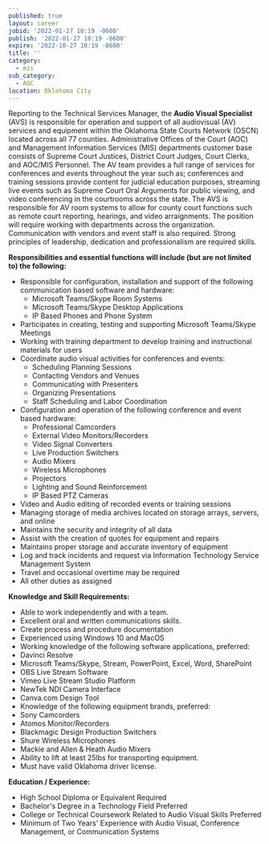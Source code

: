 ```yaml
---
published: true
layout: career
jobid: '2022-01-27 10:19 -0600'
publish: '2022-01-27 10:19 -0600'
expire: '2022-10-27 10:19 -0600'
title: ''
category:
  - mis
sub_category:
  - AOC
location: Oklahoma City
---
```

Reporting to the Technical Services Manager, the **Audio Visual Specialist** (AVS) is responsible for operation and support of all audiovisual (AV) services and equipment within the Oklahoma State Courts Network (OSCN) located across all 77 counties. Administrative Offices of the Court (AOC) and Management Information Services (MIS) departments customer base consists of Supreme Court Justices, District Court Judges, Court Clerks, and AOC/MIS Personnel. The AV team provides a full range of services for conferences and events throughout the year such as; conferences and training sessions provide content for judicial education purposes, streaming live events such as Supreme Court Oral Arguments for public viewing, and video conferencing in the courtrooms across the state. The AVS is responsible for AV room systems to allow for county court functions such as remote court reporting, hearings, and video arraignments. The position will require working with departments across the organization. Communication with vendors and event staff is also required. Strong principles of leadership, dedication and professionalism are required skills.

**Responsibilities and essential functions will include (but are not limited to) the following:**

- Responsible for configuration, installation and support of the following communication based software and hardware:
  - Microsoft Teams/Skype Room Systems
  - Microsoft Teams/Skype Desktop Applications
  - IP Based Phones and Phone System
- Participates in creating, testing and supporting Microsoft Teams/Skype Meetings
- Working with training department to develop training and instructional materials for users
- Coordinate audio visual activities for conferences and events:
  - Scheduling Planning Sessions
  - Contacting Vendors and Venues
  - Communicating with Presenters
  - Organizing Presentations
  - Staff Scheduling and Labor Coordination
- Configuration and operation of the following conference and event based hardware:
  - Professional Camcorders
  - External Video Monitors/Recorders
  - Video Signal Converters
  - Live Production Switchers
  - Audio Mixers
  - Wireless Microphones
  - Projectors
  - Lighting and Sound Reinforcement
  - IP Based PTZ Cameras
- Video and Audio editing of recorded events or training sessions
- Managing storage of media archives located on storage arrays, servers, and online
- Maintains the security and integrity of all data
- Assist with the creation of quotes for equipment and repairs
- Maintains proper storage and accurate inventory of equipment
- Log and track incidents and request via Information Technology Service Management System
- Travel and occasional overtime may be required
- All other duties as assigned

**Knowledge and Skill Requirements:**

- Able to work independently and with a team.
- Excellent oral and written communications skills.
- Create process and procedure documentation
- Experienced using Windows 10 and MacOS
- Working knowledge of the following software applications, preferred:
- Davinci Resolve
- Microsoft Teams/Skype, Stream, PowerPoint, Excel, Word, SharePoint
- OBS Live Stream Software
- Vimeo Live Stream Studio Platform
- NewTek NDI Camera Interface
- Canva.com Design Tool
- Knowledge of the following equipment brands, preferred:
- Sony Camcorders
- Atomos Monitor/Recorders
- Blackmagic Design Production Switchers
- Shure Wireless Microphones
- Mackie and Allen & Heath Audio Mixers
- Ability to lift at least 25lbs for transporting equipment.
- Must have valid Oklahoma driver license.

**Education / Experience:**

- High School Diploma or Equivalent Required
- Bachelor's Degree in a Technology Field Preferred
- College or Technical Coursework Related to Audio Visual Skills Preferred
- Minimum of Two Years' Experience with Audio Visual, Conference Management, or Communication Systems